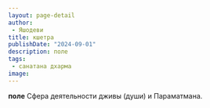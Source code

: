 ```yaml
---
layout: page-detail
author:
 - Яшодеви
title: кшетра
publishDate: "2024-09-01"
description: поле
tags:
 - санатана дхарма
image: 
---
```


__поле__
Сфера деятельности дживы (души) и Параматмана.

